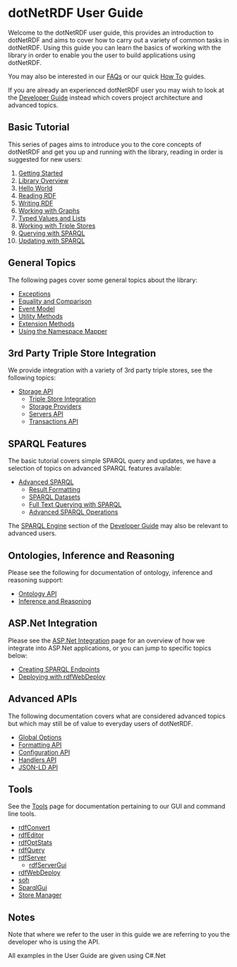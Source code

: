 # dotNetRDF User Guide

Welcome to the dotNetRDF user guide, this provides an introduction to dotNetRDF and aims to cover how to carry out a variety of common tasks in dotNetRDF.  Using this guide you can learn the basics of working with the library in order to enable you the user to build applications using dotNetRDF.

You may also be interested in our [FAQs](../faq/index.md) or our quick [How To](../howto/index.md) guides.

If you are already an experienced dotNetRDF user you may wish to look at the [Developer Guide](../developer_guide/index.md) instead which covers project architecture and advanced topics.

## Basic Tutorial

This series of pages aims to introduce you to the core concepts of dotNetRDF and get you up and running with the library, reading in order is suggested for new users:

1. [Getting Started](../tutorial/Getting-Started.md)
1. [Library Overview](../tutorial/Library-Overview.md)
1. [Hello World](../tutorial/Hello-World.md)
1. [Reading RDF](../tutorial/Reading-RDF.md)
1. [Writing RDF](../tutorial/Writing-RDF.md)
1. [Working with Graphs](../tutorial/Working-With-Graphs.md)
1. [Typed Values and Lists](../tutorial/Typed-Values-And-Lists.md)
1. [Working with Triple Stores](../tutorial/Working-With-Triple-Stores.md)
1. [Querying with SPARQL](../tutorial/Querying-With-SPARQL.md)
1. [Updating with SPARQL](../tutorial/Updating-With-SPARQL.md)

## General Topics

The following pages cover some general topics about the library:

* [Exceptions](Exceptions.md)
* [Equality and Comparison](Equality-And-Comparison.md)
* [Event Model](Event-Model.md)
* [Utility Methods](Utility-Methods.md)
* [Extension Methods](Extension-Methods.md)
* [Using the Namespace Mapper](Using-The-Namespace-Mapper.md)

## 3rd Party Triple Store Integration

We provide integration with a variety of 3rd party triple stores, see the following topics:

* [Storage API](Storage-API.md)
  * [Triple Store Integration](Triple-Store-Integration|.md)
  * [Storage Providers](Storage-Providers.md)
  * [Servers API](Storage-Servers.md)
  * [Transactions API](Storage-Transactions.md)

## SPARQL Features

The basic tutorial covers simple SPARQL query and updates, we have a selection of topics on advanced SPARQL features available:

* [Advanced SPARQL](Advanced-SPARQL.md)
  * [Result Formatting](Result-Formatting.md)
  * [SPARQL Datasets](SPARQL-Datasets.md)
  * [Full Text Querying with SPARQL](Full-Text-Querying-With-SPARQL.md)
  * [Advanced SPARQL Operations](Advanced-SPARQL-Operations.md)

The [SPARQL Engine](../developer_guide/SPARQL-Engine.md) section of the [Developer Guide](../developer_guide/index.md) may also be relevant to advanced users.

## Ontologies, Inference and Reasoning

Please see the following for documentation of ontology, inference and reasoning support:

* [Ontology API](Ontology-API.md)
* [Inference and Reasoning](Inference-And-Reasoning.md)

## ASP.Net Integration

Please see the [ASP.Net Integration](ASPNET-Integration.md) page for an overview of how we integrate into ASP.Net applications, or you can jump to specific topics below:

* [Creating SPARQL Endpoints](ASP-Creating-SPARQL-Endpoints.md)
* [Deploying with rdfWebDeploy](ASP-Deploying-With-rdfWebDeploy.md)

## Advanced APIs

The following documentation covers what are considered advanced topics but which may still be of value to everyday users of dotNetRDF.

* [Global Options](Global-Options.md)
* [Formatting API](Formatting-API.md)
* [Configuration API](Configuration-API.md)
* [Handlers API](Handlers-API.md)
* [JSON-LD API](JsonLd-API.md)

## Tools

See the [Tools](Tools.md) page for documentation pertaining to our GUI and command line tools.

* [rdfConvert](Tools-rdfConvert.md) 
* [rdfEditor](Tools-rdfEditor.md) 
* [rdfOptStats](Tools-rdfOptStats.md) 
* [rdfQuery](Tools-rdfQuery.md)
* [rdfServer](Tools-rdfServer.md) 
  * [rdfServerGui](Tools-rdfServerGui.md)
* [rdfWebDeploy](Tools-rdfWebDeploy.md) 
* [soh](Tools-soh.md)
* [SparqlGui](Tools-SparqlGui.md)
* [Store Manager](Tools-Store-Manager.md)

## Notes

Note that where we refer to the user in this guide we are referring to you the developer who is using the API.

All examples in the User Guide are given using C#.Net